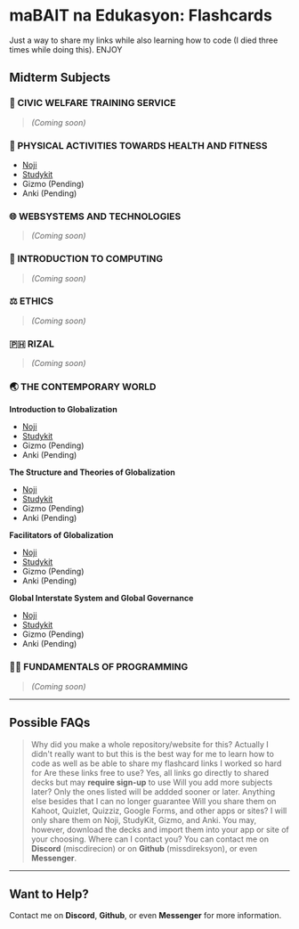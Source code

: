 # maBAIT na Edukasyon: Flashcards
Just a way to share my links while also learning how to code (I died three times while doing this). ENJOY

## Midterm Subjects

### 🌳 CIVIC WELFARE TRAINING SERVICE
> *(Coming soon)*

### 🏀 PHYSICAL ACTIVITIES TOWARDS HEALTH AND FITNESS
- [Noji](https://noji.io/shared_deck/v2_kWVbD43xLc_8483595)  
- [Studykit](https://studykit.app/decks/d8e47752-eed8-4c6d-8856-ae21799564ca)
- Gizmo (Pending)
- Anki (Pending)

### 🌐 WEBSYSTEMS AND TECHNOLOGIES
> *(Coming soon)*

### 🧮 INTRODUCTION TO COMPUTING
> *(Coming soon)*

### ⚖️ ETHICS
> *(Coming soon)*

### 🇵🇭 RIZAL
> *(Coming soon)*

### 🌏 THE CONTEMPORARY WORLD
**Introduction to Globalization**
- [Noji](https://noji.io/shared_deck/v2_Pv9dnhtqCg_8483595)  
- [Studykit](https://studykit.app/decks/a7c51d32-6c70-4a3b-8caf-8c286ca4020e)
- Gizmo (Pending)
- Anki (Pending)

**The Structure and Theories of Globalization**
- [Noji](https://noji.io/shared_deck/v2_4TGVTmnoLX_8483595)  
- [Studykit](https://studykit.app/decks/267a5dab-f9ae-4474-9399-2d40f8eca4a9)
- Gizmo (Pending)
- Anki (Pending)
  
**Facilitators of Globalization**
- [Noji](https://noji.io/shared_deck/v2_Uf4hB8YvXF_8483595)  
- [Studykit](https://studykit.app/decks/ba8c3edd-0b7c-41bf-befc-dfd4a6cb939d)
- Gizmo (Pending)
- Anki (Pending)
  
**Global Interstate System and Global Governance**
- [Noji](https://noji.io/shared_deck/v2_A6uKAX16RM_8483595)  
- [Studykit](https://studykit.app/decks/c5c49e2e-512d-4fe4-ba99-c54db8fe141e)
- Gizmo (Pending)
- Anki (Pending)
  
### 🧑‍💻 FUNDAMENTALS OF PROGRAMMING
> *(Coming soon)*

---

## Possible FAQs
> Why did you make a whole repository/website for this?
Actually I didn't really want to but this is the best way for me to learn how to code as well as be able to share my flashcard links I worked so hard for
> Are these links free to use?
Yes, all links go directly to shared decks but may **require sign-up** to use
> Will you add more subjects later?
Only the ones listed will be addded sooner or later. Anything else besides that I can no longer guarantee
> Will you share them on Kahoot, Quizlet, Quizziz, Google Forms, and other apps or sites?
I will only share them on Noji, StudyKit, Gizmo, and Anki. You may, however, download the decks and import them into your app or site of your choosing.
> Where can I contact you?
You can contact me on **Discord** (miscdirecion) or on **Github** (missdireksyon), or even **Messenger**.

---

## Want to Help?
Contact me on **Discord**, **Github**, or even **Messenger** for more information.
